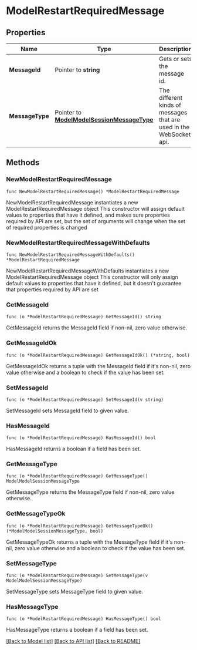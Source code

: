 # ModelRestartRequiredMessage

## Properties

Name | Type | Description | Notes
------------ | ------------- | ------------- | -------------
**MessageId** | Pointer to **string** | Gets or sets the message id. | [optional] 
**MessageType** | Pointer to [**ModelModelSessionMessageType**](ModelSessionMessageType.md) | The different kinds of messages that are used in the WebSocket api. | [optional] [readonly] [default to MODELMODELSESSIONMESSAGETYPE_RESTART_REQUIRED]

## Methods

### NewModelRestartRequiredMessage

`func NewModelRestartRequiredMessage() *ModelRestartRequiredMessage`

NewModelRestartRequiredMessage instantiates a new ModelRestartRequiredMessage object
This constructor will assign default values to properties that have it defined,
and makes sure properties required by API are set, but the set of arguments
will change when the set of required properties is changed

### NewModelRestartRequiredMessageWithDefaults

`func NewModelRestartRequiredMessageWithDefaults() *ModelRestartRequiredMessage`

NewModelRestartRequiredMessageWithDefaults instantiates a new ModelRestartRequiredMessage object
This constructor will only assign default values to properties that have it defined,
but it doesn't guarantee that properties required by API are set

### GetMessageId

`func (o *ModelRestartRequiredMessage) GetMessageId() string`

GetMessageId returns the MessageId field if non-nil, zero value otherwise.

### GetMessageIdOk

`func (o *ModelRestartRequiredMessage) GetMessageIdOk() (*string, bool)`

GetMessageIdOk returns a tuple with the MessageId field if it's non-nil, zero value otherwise
and a boolean to check if the value has been set.

### SetMessageId

`func (o *ModelRestartRequiredMessage) SetMessageId(v string)`

SetMessageId sets MessageId field to given value.

### HasMessageId

`func (o *ModelRestartRequiredMessage) HasMessageId() bool`

HasMessageId returns a boolean if a field has been set.

### GetMessageType

`func (o *ModelRestartRequiredMessage) GetMessageType() ModelModelSessionMessageType`

GetMessageType returns the MessageType field if non-nil, zero value otherwise.

### GetMessageTypeOk

`func (o *ModelRestartRequiredMessage) GetMessageTypeOk() (*ModelModelSessionMessageType, bool)`

GetMessageTypeOk returns a tuple with the MessageType field if it's non-nil, zero value otherwise
and a boolean to check if the value has been set.

### SetMessageType

`func (o *ModelRestartRequiredMessage) SetMessageType(v ModelModelSessionMessageType)`

SetMessageType sets MessageType field to given value.

### HasMessageType

`func (o *ModelRestartRequiredMessage) HasMessageType() bool`

HasMessageType returns a boolean if a field has been set.


[[Back to Model list]](../README.md#documentation-for-models) [[Back to API list]](../README.md#documentation-for-api-endpoints) [[Back to README]](../README.md)


